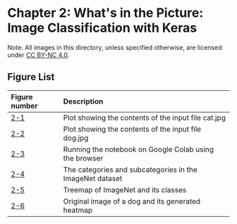 # Chapter 2: What's in the Picture: Image Classification with Keras

Note: All images in this directory, unless specified otherwise, are licensed under [CC BY-NC 4.0](https://creativecommons.org/licenses/by-nc/4.0/legalcode).

## Figure List

| Figure number | Description |
|:---|:-----|
| [2-1](1-cat-visualization.png?raw=true) | Plot showing the contents of the input file cat.jpg |
| [2-2](2-dog-visualization.png?raw=true) | Plot showing the contents of the input file dog.jpg |
| [2-3](3-colab-play.png?raw=true) | Running the notebook on Google Colab using the browser |
| [2-4](http://image-net.org/explore) | The categories and subcategories in the ImageNet dataset |
| [2-5](5-imagenet-treemap.png?raw=true) | Treemap of ImageNet and its classes |
| [2-6](6-dog-output.jpg?raw=true) | Original image of a dog and its generated heatmap |